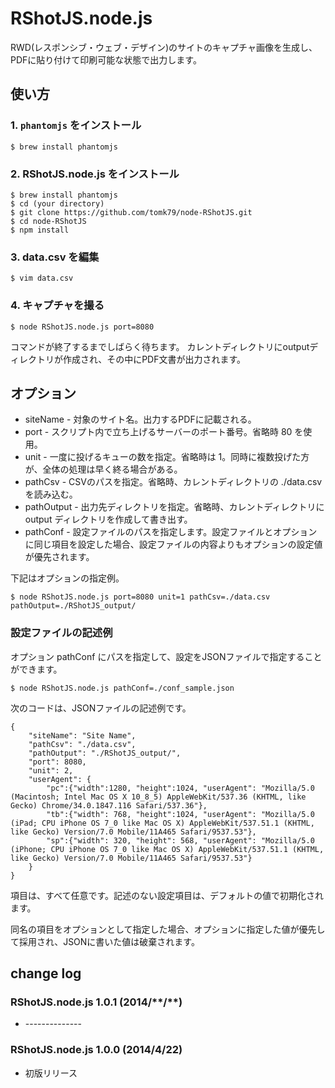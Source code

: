 # RShotJS.node.js

RWD(レスポンシブ・ウェブ・デザイン)のサイトのキャプチャ画像を生成し、
PDFに貼り付けて印刷可能な状態で出力します。

## 使い方

### 1. `phantomjs` をインストール

```
$ brew install phantomjs
```

### 2. RShotJS.node.js をインストール

```
$ brew install phantomjs
$ cd (your directory)
$ git clone https://github.com/tomk79/node-RShotJS.git
$ cd node-RShotJS
$ npm install
```

### 3. data.csv を編集

```
$ vim data.csv
```

### 4. キャプチャを撮る

```
$ node RShotJS.node.js port=8080
```

コマンドが終了するまでしばらく待ちます。
カレントディレクトリにoutputディレクトリが作成され、その中にPDF文書が出力されます。



## オプション

- siteName - 対象のサイト名。出力するPDFに記載される。
- port - スクリプト内で立ち上げるサーバーのポート番号。省略時 80 を使用。
- unit - 一度に投げるキューの数を指定。省略時は 1。同時に複数投げた方が、全体の処理は早く終る場合がある。
- pathCsv - CSVのパスを指定。省略時、カレントディレクトリの ./data.csv を読み込む。
- pathOutput - 出力先ディレクトリを指定。省略時、カレントディレクトリに output ディレクトリを作成して書き出す。
- pathConf - 設定ファイルのパスを指定します。設定ファイルとオプションに同じ項目を設定した場合、設定ファイルの内容よりもオプションの設定値が優先されます。

下記はオプションの指定例。

```
$ node RShotJS.node.js port=8080 unit=1 pathCsv=./data.csv pathOutput=./RShotJS_output/
```

### 設定ファイルの記述例

オプション pathConf にパスを指定して、設定をJSONファイルで指定することができます。

```
$ node RShotJS.node.js pathConf=./conf_sample.json
```

次のコードは、JSONファイルの記述例です。

```
{
	"siteName": "Site Name",
	"pathCsv": "./data.csv",
	"pathOutput": "./RShotJS_output/",
	"port": 8080,
	"unit": 2,
	"userAgent": {
		"pc":{"width":1280, "height":1024, "userAgent": "Mozilla/5.0 (Macintosh; Intel Mac OS X 10_8_5) AppleWebKit/537.36 (KHTML, like Gecko) Chrome/34.0.1847.116 Safari/537.36"},
		"tb":{"width": 768, "height":1024, "userAgent": "Mozilla/5.0 (iPad; CPU iPhone OS 7_0 like Mac OS X) AppleWebKit/537.51.1 (KHTML, like Gecko) Version/7.0 Mobile/11A465 Safari/9537.53"},
		"sp":{"width": 320, "height": 568, "userAgent": "Mozilla/5.0 (iPhone; CPU iPhone OS 7_0 like Mac OS X) AppleWebKit/537.51.1 (KHTML, like Gecko) Version/7.0 Mobile/11A465 Safari/9537.53"}
	}
}
```

項目は、すべて任意です。記述のない設定項目は、デフォルトの値で初期化されます。

同名の項目をオプションとして指定した場合、オプションに指定した値が優先して採用され、JSONに書いた値は破棄されます。


## change log

### RShotJS.node.js 1.0.1 (2014/\*\*/\*\*)

- \-\-\-\-\-\-\-\-\-\-\-\-\-\-

### RShotJS.node.js 1.0.0 (2014/4/22)

- 初版リリース
